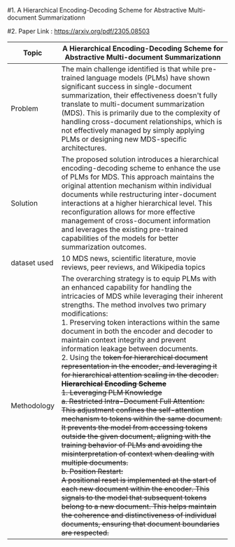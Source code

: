 #1. A Hierarchical Encoding-Decoding Scheme for Abstractive Multi-document Summarizationn

#2. Paper Link : https://arxiv.org/pdf/2305.08503

| Topic | A Hierarchical Encoding-Decoding Scheme for Abstractive Multi-document Summarizationn |
| ---------------| --------------------------- |
| Problem | The main challenge identified is that while pre-trained language models (PLMs) have shown significant success in single-document summarization, their effectiveness doesn't fully translate to multi-document summarization (MDS). This is primarily due to the complexity of handling cross-document relationships, which is not effectively managed by simply applying PLMs or designing new MDS-specific architectures. |
| Solution | The proposed solution introduces a hierarchical encoding-decoding scheme to enhance the use of PLMs for MDS. This approach maintains the original attention mechanism within individual documents while restructuring inter-document interactions at a higher hierarchical level. This reconfiguration allows for more effective management of cross-document information and leverages the existing pre-trained capabilities of the models for better summarization outcomes. | 
| dataset used | 10 MDS news,  scientific literature, movie reviews, peer reviews, and Wikipedia topics |
| Methodology |  The overarching strategy is to equip PLMs with an enhanced capability for handling the intricacies of MDS while leveraging their inherent strengths. The method involves two primary modifications: <br /> 1. Preserving token interactions within the same document in both the encoder and decoder to maintain context integrity and prevent information leakage between documents. <br /> 2. Using the <s> token for hierarchical document representation in the encoder, and leveraging it for hierarchical attention scaling in the decoder.<br /> <strong>  Hierarchical Encoding Scheme  </strong>  <br /> 1.  Leveraging PLM Knowledge <br /> a. Restricted Intra-Document Full Attention: <br /> This adjustment confines the self-attention mechanism to tokens within the same document. It prevents the model from accessing tokens outside the given document, aligning with the training behavior of PLMs and avoiding the misinterpretation of context when dealing with multiple documents. <br /> b. Position Restart: <br /> A positional reset is implemented at the start of each new document within the encoder. This signals to the model that subsequent tokens belong to a new document. This helps maintain the coherence and distinctiveness of individual documents, ensuring that document boundaries are respected. |
